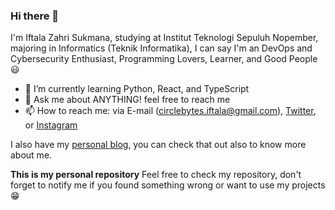 ### Hi there 👋

<!--
**ifzahri/ifzahri** is a ✨ _special_ ✨ repository because its `README.md` (this file) appears on your GitHub profile. 
-->

I'm Iftala Zahri Sukmana, studying at Institut Teknologi Sepuluh Nopember, majoring in Informatics (Teknik Informatika), I can say I'm an DevOps and Cybersecurity Enthusiast, Programming Lovers, Learner, and Good People :smiley:

- 🌱 I’m currently learning Python, React, and TypeScript
- 💬 Ask me about ANYTHING! feel free to reach me
- 📫 How to reach me: via E-mail (circlebytes.iftala@gmail.com), [Twitter](https://twitter.com/circlebytes), or [Instagram](https://www.instagram.com/rhodefrost/) 

I also have my [personal blog](http://circlebytes.me/), you can check that out also to know more about me.

**This is my personal repository**
Feel free to check my repository, don't forget to notify me if you found something wrong or want to use my projects :grin:
